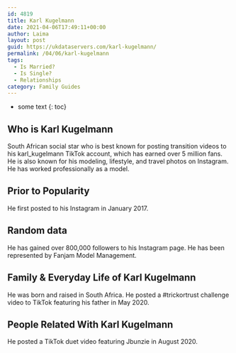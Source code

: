 ```yaml
---
id: 4819
title: Karl Kugelmann
date: 2021-04-06T17:49:11+00:00
author: Laima
layout: post
guid: https://ukdataservers.com/karl-kugelmann/
permalink: /04/06/karl-kugelmann
tags:
  - Is Married?
  - Is Single?
  - Relationships
category: Family Guides
---
```


* some text
{: toc}


## Who is Karl Kugelmann
                  
                  
                  
South African social star who is best known for posting transition videos to his karl_kugelmann TikTok account, which has earned over 5 million fans. He is also known for his modeling, lifestyle, and travel photos on Instagram. He has worked professionally as a model. 
                  
              
            
              
            
                
                
                
## Prior to Popularity
                  
                  
                  
He first posted to his Instagram in January 2017.
                  
              
            
              
            
                
                
                
## Random data
                  
                  
                  
He has gained over 800,000 followers to his Instagram page. He has been represented by Fanjam Model Management.
                  
              
            
              
            
                
                
                
## Family & Everyday Life of Karl Kugelmann
                  
                  
                  
He was born and raised in South Africa. He posted a #trickortrust challenge video to TikTok featuring his father in May 2020. 
                  
              
            
              
            
                
                
                
## People Related With Karl Kugelmann
                  
                  
                  
He posted a TikTok duet video featuring Jbunzie in August 2020. 
                  
              
            
              
            
                
              
            
              
              
            
            
              
            
          
          
          